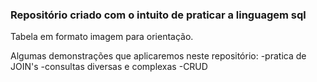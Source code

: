 ### Repositório criado com o intuito de praticar a linguagem sql

Tabela em formato imagem para orientação.

Algumas demonstrações que aplicaremos neste repositório:
 -pratica de JOIN's
 -consultas diversas e complexas
 -CRUD